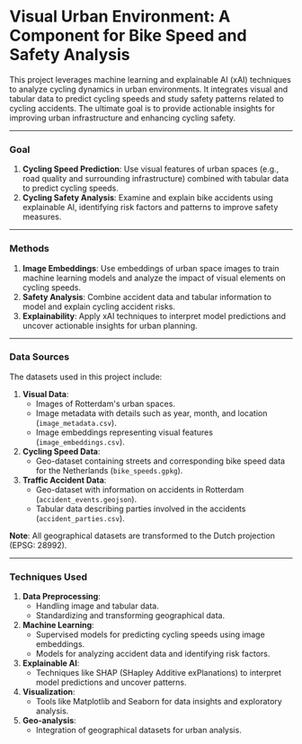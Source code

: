 

# Visual Urban Environment: A Component for Bike Speed and Safety Analysis

This project leverages machine learning and explainable AI (xAI) techniques to analyze cycling dynamics in urban environments. It integrates visual and tabular data to predict cycling speeds and study safety patterns related to cycling accidents. The ultimate goal is to provide actionable insights for improving urban infrastructure and enhancing cycling safety.

---

### **Goal**
1. **Cycling Speed Prediction**: Use visual features of urban spaces (e.g., road quality and surrounding infrastructure) combined with tabular data to predict cycling speeds.
2. **Cycling Safety Analysis**: Examine and explain bike accidents using explainable AI, identifying risk factors and patterns to improve safety measures.

---

### **Methods**
1. **Image Embeddings**: Use embeddings of urban space images to train machine learning models and analyze the impact of visual elements on cycling speeds.
2. **Safety Analysis**: Combine accident data and tabular information to model and explain cycling accident risks.
3. **Explainability**: Apply xAI techniques to interpret model predictions and uncover actionable insights for urban planning.

---

### **Data Sources**
The datasets used in this project include:
1. **Visual Data**:
   - Images of Rotterdam's urban spaces.
   - Image metadata with details such as year, month, and location (`image_metadata.csv`).
   - Image embeddings representing visual features (`image_embeddings.csv`).
2. **Cycling Speed Data**:
   - Geo-dataset containing streets and corresponding bike speed data for the Netherlands (`bike_speeds.gpkg`).
3. **Traffic Accident Data**:
   - Geo-dataset with information on accidents in Rotterdam (`accident_events.geojson`).
   - Tabular data describing parties involved in the accidents (`accident_parties.csv`).

**Note**: All geographical datasets are transformed to the Dutch projection (EPSG: 28992).

---

### **Techniques Used**
1. **Data Preprocessing**:
   - Handling image and tabular data.
   - Standardizing and transforming geographical data.
2. **Machine Learning**:
   - Supervised models for predicting cycling speeds using image embeddings.
   - Models for analyzing accident data and identifying risk factors.
3. **Explainable AI**:
   - Techniques like SHAP (SHapley Additive exPlanations) to interpret model predictions and uncover patterns.
4. **Visualization**:
   - Tools like Matplotlib and Seaborn for data insights and exploratory analysis.
5. **Geo-analysis**:
   - Integration of geographical datasets for urban analysis.

